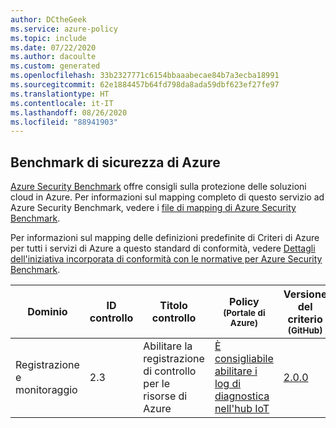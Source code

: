 ```yaml
---
author: DCtheGeek
ms.service: azure-policy
ms.topic: include
ms.date: 07/22/2020
ms.author: dacoulte
ms.custom: generated
ms.openlocfilehash: 33b2327771c6154bbaaabecae84b7a3ecba18991
ms.sourcegitcommit: 62e1884457b64fd798da8ada59dbf623ef27fe97
ms.translationtype: HT
ms.contentlocale: it-IT
ms.lasthandoff: 08/26/2020
ms.locfileid: "88941903"
---
```

## <a name="azure-security-benchmark"></a>Benchmark di sicurezza di Azure

[Azure Security Benchmark](../../../../articles/security/benchmarks/overview.md) offre consigli sulla protezione delle soluzioni cloud in Azure. Per informazioni sul mapping completo di questo servizio ad Azure Security Benchmark, vedere i [file di mapping di Azure Security Benchmark](https://github.com/MicrosoftDocs/SecurityBenchmarks/tree/master/Azure%20Offer%20Security%20Baselines).

Per informazioni sul mapping delle definizioni predefinite di Criteri di Azure per tutti i servizi di Azure a questo standard di conformità, vedere [Dettagli dell'iniziativa incorporata di conformità con le normative per Azure Security Benchmark](../../../../articles/governance/policy/samples/azure-security-benchmark.md).

|Dominio |ID controllo |Titolo controllo |Policy<br /><sub>(Portale di Azure)</sub> |Versione del criterio<br /><sub>(GitHub)</sub>  |
|---|---|---|---|---|
|Registrazione e monitoraggio |2.3 |Abilitare la registrazione di controllo per le risorse di Azure |[È consigliabile abilitare i log di diagnostica nell'hub IoT](https://portal.azure.com/#blade/Microsoft_Azure_Policy/PolicyDetailBlade/definitionId/%2Fproviders%2FMicrosoft.Authorization%2FpolicyDefinitions%2F383856f8-de7f-44a2-81fc-e5135b5c2aa4) |[2.0.0](https://github.com/Azure/azure-policy/blob/master/built-in-policies/policyDefinitions/Internet%20of%20Things/IoTHub_AuditDiagnosticLog_Audit.json) |

